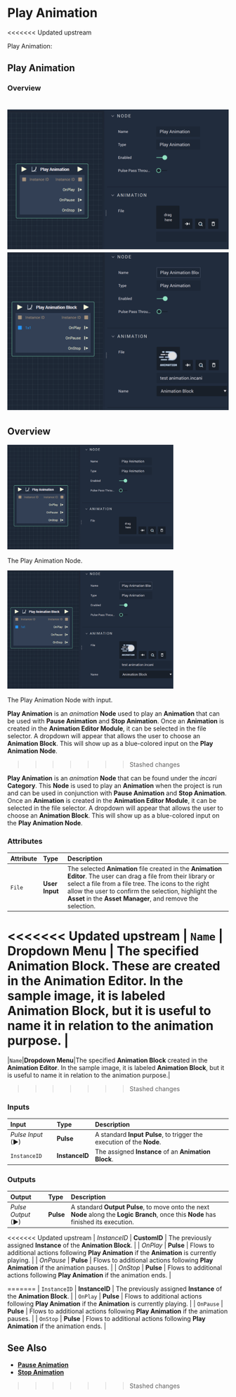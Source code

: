 # Play Animation
<<<<<<< Updated upstream

Play Animation:

## Play Animation

### Overview

![The Play Animation Node.](../../../.gitbook/assets/playanimation.png) ![The Play Animation Node with input](../../../.gitbook/assets/playanimationwithfile.png)
=======
## Overview

<!--- ![The Play Animation Node.](../../../.gitbook/assets/playanimation.png)--->

<style>
.resizingimage {
  max-width: 75%;
}
</style>

<img src="../../../.gitbook/assets/playanimation.png" class="resizingimage" alt="The Play Animation Node">

The Play Animation Node.


<img src="../../../.gitbook/assets/playanimationwithfile.png" class="resizingimage" alt="The Play Animation Node with input.">

The Play Animation Node with input. 

<!---![The Play Animation Node with input.](../../../.gitbook/assets/playanimationwithfile.png)--->



**Play Animation** is an _animation_ **Node** used to play an **Animation** that can be used with **Pause Animation** and **Stop Animation**. Once an **Animation** is created in the **Animation Editor Module**, it can be selected in the file selector. A dropdown will appear that allows the user to choose an **Animation Block**. This will show up as a blue-colored input on the **Play Animation Node**.
>>>>>>> Stashed changes

**Play Animation** is an _animation_ **Node** that can be found under the _incari_ **Category**. This **Node** is used to play an **Animation** when the project is run and can be used in conjunction with **Pause Animation** and **Stop Animation**. Once an **Animation** is created in the **Animation Editor Module**, it can be selected in the file selector. A dropdown will appear that allows the user to choose an **Animation Block**. This will show up as a blue-colored input on the **Play Animation Node**.

### Attributes

| Attribute | Type | Description |
| :--- | :--- | :--- |
| `File` | **User Input** | The selected **Animation** file created in the **Animation Editor**. The user can drag a file from their library or select a file from a file tree. The icons to the right allow the user to confirm the selection, highlight the **Asset** in the **Asset Manager**, and remove the selection. |
<<<<<<< Updated upstream
| `Name` | **Dropdown Menu** | The specified **Animation Block**. These are created in the **Animation Editor**. In the sample image, it is labeled **Animation Block**, but it is useful to name it in relation to the animation purpose. |
=======
|`Name`|**Dropdown Menu**|The specified **Animation Block** created in the **Animation Editor**. In the sample image, it is labeled **Animation Block**, but it is useful to name it in relation to the animation purpose.| 
>>>>>>> Stashed changes

### Inputs

| Input | Type | Description |
| :--- | :--- | :--- |
| _Pulse Input_ \(►\) | **Pulse** | A standard **Input Pulse**, to trigger the execution of the **Node**. |
| `InstanceID` | **InstanceID** | The assigned **Instance** of an **Animation Block**. |

### Outputs

| Output | Type | Description |
| :--- | :--- | :--- |
| _Pulse Output_ \(►\) | **Pulse** | A standard **Output Pulse**, to move onto the next **Node** along the **Logic Branch**, once this **Node** has finished its execution. |
<<<<<<< Updated upstream
| _InstanceID_ | **CustomID** | The previously assigned **Instance** of the **Animation Block**. |
| _OnPlay_ | **Pulse** | Flows to additional actions following **Play Animation** if the **Animation** is currently playing. |
| _OnPause_ | **Pulse** | Flows to additional actions following **Play Animation** if the animation pauses. |
| _OnStop_ | **Pulse** | Flows to additional actions following **Play Animation** if the animation ends. |

=======
| `InstanceID` | **InstanceID** | The previously assigned **Instance** of the **Animation Block**. |
| `OnPlay` | **Pulse** | Flows to additional actions following **Play Animation** if the **Animation** is currently playing. |
| `OnPause` | **Pulse** | Flows to additional actions following **Play Animation** if the animation pauses. |
| `OnStop` | **Pulse** | Flows to additional actions following **Play Animation** if the animation ends. |

## See Also 

* [**Pause Animation**](pauseanimation.md)
* [**Stop Animation**](stopanimation.md)
>>>>>>> Stashed changes
